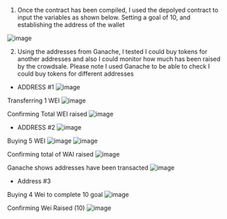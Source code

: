 1. Once the contract has been compiled, I used the depolyed contract to input the variables as shown below. Setting a goal of 10, and establishing the address of the wallet

![image](https://user-images.githubusercontent.com/83484464/137259291-92076992-001b-46dd-918e-55484b498eaf.png)

2. Using the addresses from Ganache, I tested I could buy tokens for another addresses and also I could monitor how much has been raised by the crowdsale. Please note I used Ganache to be able to check I could buy tokens for different addresses


- ADDRESS #1
![image](https://user-images.githubusercontent.com/83484464/137259562-16c9842e-6612-483c-bd61-d9621e030cc2.png)


Transferring 1 WEI
![image](https://user-images.githubusercontent.com/83484464/137259594-3160033d-32b0-4d4d-9e2f-d0afe76e6d9c.png)


Confirming Total WEI raised
![image](https://user-images.githubusercontent.com/83484464/137259633-6ddca24f-403f-4afb-89ae-aecee011a705.png)


- ADDRESS #2
![image](https://user-images.githubusercontent.com/83484464/137259660-3b9946f9-3f17-4821-b07e-d853c201ef1f.png)


Buying 5 WEI
![image](https://user-images.githubusercontent.com/83484464/137259679-e6d90957-5c52-484f-adc5-58aa3ed4b562.png)
![image](https://user-images.githubusercontent.com/83484464/137259693-c01c6e1b-e2ce-4b32-a1ec-f96390f34633.png)


Confirming total of WAI raised
![image](https://user-images.githubusercontent.com/83484464/137259778-0705f2a7-0434-48e6-ab88-e22253d4b945.png)


Ganache shows addresses have been transacted
![image](https://user-images.githubusercontent.com/83484464/137259825-859c80ae-e68e-4ff8-8411-9b6e0b889540.png)

- Address #3


Buying 4 Wei to complete 10 goal
![image](https://user-images.githubusercontent.com/83484464/137259952-d580b1fb-e1a2-42cb-a00a-9705bb3909ce.png)


Confirming Wei Raised (10)
![image](https://user-images.githubusercontent.com/83484464/137259973-8453c3c7-df87-4688-a3f9-9c35787b0c9a.png)

